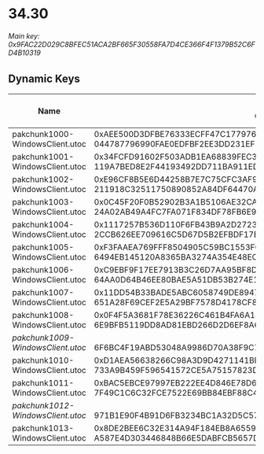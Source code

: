 # 34.30

###### *Main key: 0x9FAC22D029C8BFEC51ACA2BF665F30558FA7D4CE366F4F1379B52C6FD4B10319*

## Dynamic Keys

| Name                              | Key</br>GUID                                                                                            | High Res Textures |
|-----------------------------------|---------------------------------------------------------------------------------------------------------|-------------------|
| pakchunk1000-WindowsClient.utoc   | 0xAEE500D3DFBE76333ECFF47C177976BAD16A020206A6AF4E6389ADBB8144AEB4</br>044787796990FAE0EDFBF2EE3DD231EF | ❌                 |
| pakchunk1001-WindowsClient.utoc   | 0x34FCFD91602F503ADB1EA68839FEC3B7E802E92BEC0BADFC44F00504AA3F9E3E</br>119A7BED8E2F44193492DD711BA911ED | ✔️                |
| pakchunk1002-WindowsClient.utoc   | 0xE96CF8B5E6D44258B7E7C75CFC3AF9E77AA3F7E7E4329712680EFFFEF5A9E3F7</br>211918C32511750890852A84DF64470A | ❌                 |
| pakchunk1003-WindowsClient.utoc   | 0x0C45F20F0B52902B3A1B5106AE32CA76DD04B39BF0A087C4C61C9C0F475786E3</br>24A02AB49A4FC7FA071F834DF78FB6E9 | ❌                 |
| pakchunk1004-WindowsClient.utoc   | 0x1117257B536D110F6FB43B9A2D2723D3651C7A9091704DAA174B756ADC239DE4</br>2CCB626EE709616C5D67D5B2EFBDF17E | ❌                 |
| pakchunk1005-WindowsClient.utoc   | 0xF3FAAEA769FFF8504905C59BC1553FCA1891C7A0AA86210AC3059B1AFCA4FDF4</br>6494EB145120A8365BA3274A354E48EC | ✔️                |
| pakchunk1006-WindowsClient.utoc   | 0xC9EBF9F17EE7913B3C26D7AA95BF8D2C6391794FE7B3502B34D4E0F6F2113A87</br>64AA0D64B46EE80BAE5A51DB53B274E1 | ✔️                |
| pakchunk1007-WindowsClient.utoc   | 0x11DD54B33BADE5ABC6058749DE89476F7A1DFDECA3E5F30DE3505AD24FCA9F49</br>651A28F69CEF2E5A29BF7578D4178CF8 | ✔️                |
| pakchunk1008-WindowsClient.utoc   | 0x0F4F5A3681F78E36226C461B4FA6A187A0D51C5E3B317425B39DAE566E95187A</br>6E9BFB5119DD8AD81EBD266D2D6EF8A6 | ✔️                |
| *pakchunk1009-WindowsClient.utoc* | </br>6F6BC4F19ABD53048A9986D70A38F9C7                                                                   | ❌                 |
| pakchunk1010-WindowsClient.utoc   | 0xD1AEA56638266C98A3D9D4271141BE05FB1F9C28FABF8671E5101B7E94484300</br>733A9B459F596541572CE5A75157823D | ❌                 |
| pakchunk1011-WindowsClient.utoc   | 0xBAC5EBCE97997EB222EE4D846E78D6437581F84A49E0908087AA852F2CE9B25C</br>7F49C1C6C32FCE7522E69BB84EBF88C4 | ❌                 |
| *pakchunk1012-WindowsClient.utoc* | </br>971B1E90F4B91D6FB3234BC1A32D5C57                                                                   | ❌                 |
| pakchunk1013-WindowsClient.utoc   | 0x8DE2BEE6C32E314A94F184EB8A6559CDBE60EFA1DE5C65B12F2121DE1DDF97EC</br>A587E4D303446848B66E5DABFCB5657D | ❌                 |
